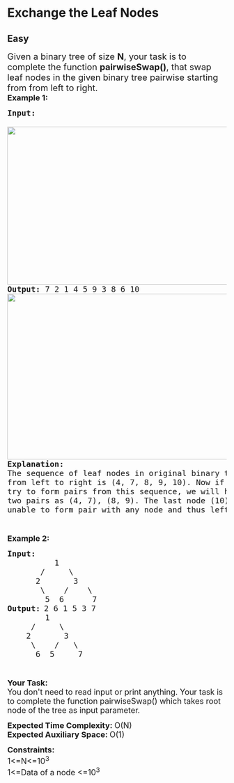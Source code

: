 # Exchange the Leaf Nodes
## Easy
<div class="problems_problem_content__Xm_eO"><p><span style="font-size:20px">Given a binary tree of size <strong>N</strong>, your task is to complete the function <strong>pairwiseSwap()</strong>, that&nbsp;swap leaf nodes in the given binary tree pairwise starting from from left to right.</span><br>
<strong><span style="font-size:18px">Example 1:</span></strong></p>

<pre><span style="font-size:18px"><strong>Input:</strong> 

<img alt="" src="https://contribute.geeksforgeeks.org/wp-content/uploads/swap1.png" style="height:363px; width:583px">
<strong>Output:</strong> 7 2 1 4 5 9 3 8 6 10&nbsp;
<img alt="" src="https://contribute.geeksforgeeks.org/wp-content/uploads/swap2.png" style="height:381px; width:602px">
<strong>Explanation:</strong>
The sequence of leaf nodes in original binary tree
from left to right is (4, 7, 8, 9, 10). Now if we 
try to form pairs from this sequence, we will have 
two pairs as (4, 7), (8, 9). The last node (10) is 
unable to form pair with any node and thus left unswapped</span></pre>

<p>&nbsp;</p>

<p><span style="font-size:18px"><strong>Example 2:</strong></span></p>

<pre><span style="font-size:18px"><strong>Input: </strong>
          1
       /     \
      2       3
       \    /    \
        5  6      7</span>
<span style="font-size:18px"><strong>Output:</strong></span> <span style="font-size:18px">2 6 1 5 3 7</span>
<span style="font-size:18px">        1
     /     \
    2       3
     \    /   \
      6  5     7</span></pre>

<p>&nbsp;</p>

<p><span style="font-size:18px"><strong>Your Task:</strong><br>
You don't need to read input or print anything. Your task is to complete the function pairwiseSwap() which takes root node of the tree as input parameter. </span></p>

<p><span style="font-size:18px"><strong>Expected Time Complexity: </strong>O(N)<br>
<strong>Expected Auxiliary Space: </strong>O(1)</span></p>

<p><span style="font-size:18px"><strong>Constraints:</strong><br>
1&lt;=N&lt;=10<sup>3</sup><br>
1&lt;=Data of a node &lt;=10<sup>3</sup></span></p>
</div>